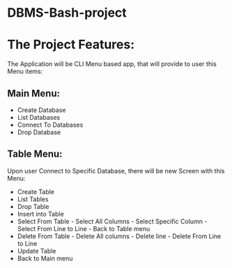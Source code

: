 # DBMS-Bash-project


# The Project Features:
The Application will be CLI Menu based app, that will provide to user this Menu items:

## Main Menu:
- Create Database
- List Databases
- Connect To Databases
- Drop Database

## Table Menu:
Upon user Connect to Specific Database, there will be new Screen with this Menu:
- Create Table 
- List Tables
- Drop Table
- Insert into Table
- Select From Table
                - Select All Columns
                - Select Specific Column
                - Select From Line to Line
                - Back to Table menu
- Delete From Table
                - Delete All columns
                - Delete line 
                - Delete From Line to Line
- Update Table
- Back to Main menu
